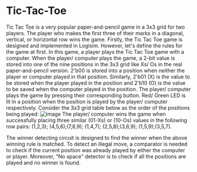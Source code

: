 # Tic-Tac-Toe
Tic Tac Toe is a very popular paper-and-pencil game in a 3x3 grid for two players. The player who makes the first three of their marks in a diagonal, vertical, or horizontal row wins the game.
Firstly, the Tic Tac Toe game is designed and implemented in Logisim. However, let's define the rules for the game at first. In this game, a player plays the Tic Tac Toe game with a computer. When the player/ computer plays the game, a 2-bit value is stored into one of the nine positions in the 3x3 grid like Xs/ Os in the real paper-and-pencil version. 2'b00 is stored into a position when neither the player or computer played in that position. Similarly, 2'b01 (X) is the value to be stored when the player played in the position and 2'b10 (O) is the value to be saved when the computer played in the position. The player/ computer plays the game by pressing their corresponding button. Red/ Green LED is lit in a position when the position is played by the player/ computer respectively.
Consider the 3x3 grid table below as the order of the positions being played:
![image](https://user-images.githubusercontent.com/101914879/161673694-613439ea-599b-4dab-8ce6-9e463a0114fd.png)
The player/ computer wins the game when successfully placing three similar (01-Xs) or (10-Os) values in the following row pairs: (1,2,3); (4,5,6);(7,8,9); (1,4,7); (2,5,8);(3,6,9); (1,5,9);(3,5,7).

The winner detecting circuit is designed to find the winner when the above winning rule is matched. To detect an illegal move, a comparator is needed to check if the current position was already played by either the computer or player. Moreover, “No space” detector is to check if all the positions are played and no winner is found.

